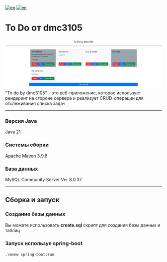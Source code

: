 [![en](https://img.shields.io/badge/lang-en-red.svg)](https://github.com/dmc3105/spring-boot-todo/edit/master/readme.md)
[![en](https://img.shields.io/badge/lang-ru-blue.svg)](https://github.com/dmc3105/spring-boot-todo/edit/master/readme.ru.md)
# To Do от dmc3105
![image info](./screenshot.png)
"To do by dmc3105" - это веб-приложение, которое использует рендеринг на стороне сервера и реализует CRUD-операции для отслеживания списка задач
***
### Версия Java
Java 21
### Системы сборки
Apache Maven 3.9.6
### База данных
MySQL Community Server Ver 8.0.37
***
## Сборка и запуск

### Создание базы данных
Вы можете использовать **create.sql** скрипт для создания базы данных и таблиц
### Запуск используя spring-boot
``
.\mvnw spring-boot:run
``